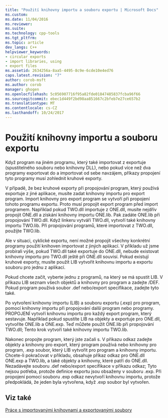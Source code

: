 ```yaml
---
title: "Použití knihovny importu a souboru exportu | Microsoft Docs"
ms.custom: 
ms.date: 11/04/2016
ms.reviewer: 
ms.suite: 
ms.technology: cpp-tools
ms.tgt_pltfrm: 
ms.topic: article
dev_langs: C++
helpviewer_keywords:
- circular exports
- import libraries, using
- export files
ms.assetid: 2634256a-8aa5-4495-8c9e-6cde10e4ed76
caps.latest.revision: "7"
author: corob-msft
ms.author: corob
manager: ghogen
ms.openlocfilehash: 5c056907716f95a82fde01847485837fcba96f66
ms.sourcegitcommit: ebec1d449f2bd98aa851667c2bfeb7e27ce657b2
ms.translationtype: MT
ms.contentlocale: cs-CZ
ms.lasthandoff: 10/24/2017
---
```

# <a name="using-an-import-library-and-export-file"></a>Použití knihovny importu a souboru exportu
Když program na jiném programu, který také importovat z exportuje (spustitelného souboru nebo knihovny DLL), nebo pokud více než dva programy exportovat do a importovat od sebe navzájem, příkazy propojení tyto programy musí zohlednit kruhové exporty.  
  
 V případě, že bez kruhové exporty při propojování program, který používá exportuje z jiné aplikace, musíte zadat knihovny importu pro export program. Import knihovny pro export program se vytvoří při propojení tohoto programu exportu. Proto musí propojit export program před import programem. Například pokud TWO.dll importuje z ONE.dll, musíte nejdřív propojit ONE.dll a získání knihovny importu ONE.lib. Pak zadáte ONE.lib při propojování TWO.dll. Když linkeru vytváří TWO.dll, vytvoří také knihovny importu TWO.lib. Při propojování programů, které importovat z TWO.dll, použijte TWO.lib.  
  
 Ale v situaci, cyklické exportu, není možné propojit všechny konkrétní programy použití knihoven importovat z jiných aplikací. V příkladu už jsme probírali výše, pokud TWO.dll také exportuje do ONE.dll, nebude existovat knihovny importu pro TWO.dll ještě při ONE.dll souvisí. Pokud existují kruhové exporty, musíte použít LIB vytvořit knihovnu importu a exportu souboru pro jednu z aplikací.  
  
 Pokud chcete začít, vyberte jednu z programů, na který se má spustit LIB. V příkazu LIB seznam všech objektů a knihovny pro program a zadejte /DEF. Pokud program používá soubor .def nebo/export specifikace, zadejte tyto také.  
  
 Po vytvoření knihovny importu (LIB) a souboru exportu (.exp) pro program, pomocí knihovny importu při propojování další program nebo programy. PROPOJENÍ vytvoří knihovnu importu pro každý export program, který sestavuje. Například pokud spustíte LIB na objekty a exportuje pro ONE.dll, vytvoříte ONE.lib a ONE.exp. Teď můžete použít ONE.lib při propojování TWO.dll; Tento krok vytvoří také knihovny importu TWO.lib.  
  
 Nakonec propojte program, který jste začali s. V příkazu odkaz zadejte objekty a knihovny pro export, který program používá nebo knihovny pro program, .exp soubor, který LIB vytvořit pro program a knihovny importu. Chcete-li pokračovat v příkladu, obsahuje příkaz odkaz pro ONE.dll ONE.exp a TWO.lib, a také objekty a knihovny, které patří do ONE.dll. Nezadávejte souboru .def nebo/export specifikace v příkazu odkaz; Tyto nejsou potřeba, protože definice exportu jsou obsaženy v souboru .exp. Při propojení pomocí souboru .exp odkaz nevytvoří knihovnu importu, protože předpokládá, že jeden byla vytvořena, když .exp soubor byl vytvořen.  
  
## <a name="see-also"></a>Viz také  
 [Práce s importovanými knihovnami a exportovanými soubory](../../build/reference/working-with-import-libraries-and-export-files.md)